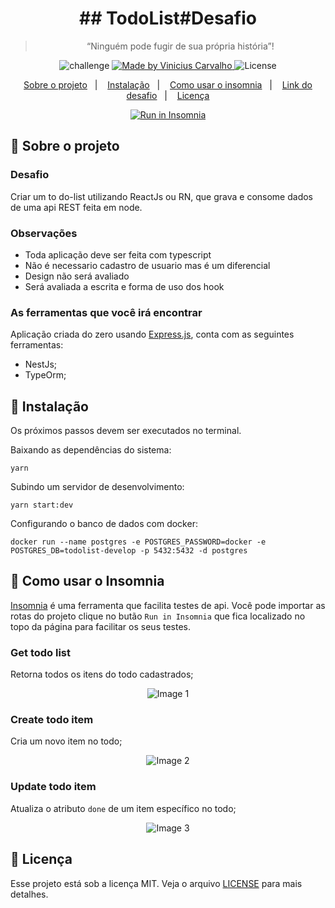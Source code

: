 <h1 align="center">
  ## TodoList#Desafio
</h1>

<blockquote align="center">“Ninguém pode fugir de sua própria história”!</blockquote>

<p align="center">
  <img alt="challenge" src="https://img.shields.io/badge/challenge-%2304D361">

  <a href="https://github.com/carvalhoviniciusluiz">
    <img alt="Made by Vinicius Carvalho" src="https://img.shields.io/badge/made%20by-Vinicius%20Carvalho-%2304D361">
  </a>

  <img alt="License" src="https://img.shields.io/badge/license-MIT-%2304D361">
</p>

<p align="center">
  <a href="#rocket-sobre-o-projeto">Sobre o projeto</a>&nbsp;&nbsp;&nbsp;|&nbsp;&nbsp;&nbsp;
  <a href="#8ball-instalação">Instalação</a>&nbsp;&nbsp;&nbsp;|&nbsp;&nbsp;&nbsp;
  <a href="#metal-como-usar-o-insomnia">Como usar o insomnia</a>&nbsp;&nbsp;&nbsp;|&nbsp;&nbsp;&nbsp;
  <a href="#loop-link-do-desafio">Link do desafio</a>&nbsp;&nbsp;&nbsp;|&nbsp;&nbsp;&nbsp;
  <a href="#memo-licença">Licença</a>
</p>

<p align="center">
  <a href="https://insomnia.rest/run/?label=TodoList-Desafio&uri=https%3A%2F%2Fgithub.com%2Fcarvalhoviniciusluiz%2FTodoList-Desafio%2Fblob%2Fmaster%2Ftodolist-backend%2F.insomnia%2FInsomnia_2020-09-24.json" target="_blank"><img src="https://insomnia.rest/images/run.svg" alt="Run in Insomnia"></a>
</p>

## :rocket: Sobre o projeto

### Desafio

Criar um to do-list utilizando ReactJs ou RN, que grava e consome dados de uma api REST feita em node.

### Observações

   - Toda aplicação deve ser feita com typescript
   - Não é necessario cadastro de usuario mas é um diferencial
   - Design não será avaliado
   - Será avaliada a escrita e forma de uso dos hook

### **As ferramentas que você irá encontrar**

Aplicação criada do zero usando [Express.js](https://expressjs.com/pt-br/api.html), conta com as seguintes ferramentas:

- NestJs;
- TypeOrm;

## :8ball: Instalação

Os próximos passos devem ser executados no terminal.

Baixando as dependências do sistema:

    yarn

Subindo um servidor de desenvolvimento:

    yarn start:dev

Configurando o banco de dados com docker:

    docker run --name postgres -e POSTGRES_PASSWORD=docker -e POSTGRES_DB=todolist-develop -p 5432:5432 -d postgres


## :metal: Como usar o Insomnia

[Insomnia](https://insomnia.rest/download/) é uma ferramenta que facilita testes de api. Você pode importar as rotas do projeto clique no butão `Run in Insomnia` que fica localizado no topo da página para facilitar os seus testes.

### **Get todo list**
Retorna todos os itens do todo cadastrados;

<p align="center">
  <img src="https://user-images.githubusercontent.com/22005684/94219471-464dcf80-febd-11ea-8ab2-3417c07b1917.png" alt="Image 1" />
</p>

### **Create todo item**
Cria um novo item no todo;

<p align="center">
  <img src="https://user-images.githubusercontent.com/22005684/94219480-4c43b080-febd-11ea-8150-aea620fc5c6c.png" alt="Image 2" />
</p>

### **Update todo item**
Atualiza o atributo `done` de um item específico no todo;

<p align="center">
  <img src="https://user-images.githubusercontent.com/22005684/94219482-506fce00-febd-11ea-877f-a4d59800eae9.png" alt="Image 3" />
</p>

## :memo: Licença

Esse projeto está sob a licença MIT. Veja o arquivo [LICENSE](LICENSE.md) para mais detalhes.
